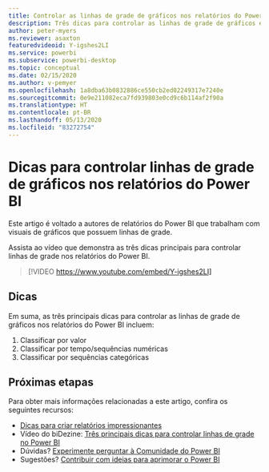 ```yaml
---
title: Controlar as linhas de grade de gráficos nos relatórios do Power BI
description: Três dicas para controlar as linhas de grade de gráficos em visuais de relatórios do Power BI, no Power BI Desktop ou no serviço do Power BI.
author: peter-myers
ms.reviewer: asaxton
featuredvideoid: Y-igshes2LI
ms.service: powerbi
ms.subservice: powerbi-desktop
ms.topic: conceptual
ms.date: 02/15/2020
ms.author: v-pemyer
ms.openlocfilehash: 1a8dba63b0832886ce550cb2ed02249317e7240e
ms.sourcegitcommit: 0e9e211082eca7fd939803e0cd9c6b114af2f90a
ms.translationtype: HT
ms.contentlocale: pt-BR
ms.lasthandoff: 05/13/2020
ms.locfileid: "83272754"
---
```

# <a name="tips-to-control-chart-gridlines-in-power-bi-reports"></a>Dicas para controlar linhas de grade de gráficos nos relatórios do Power BI

Este artigo é voltado a autores de relatórios do Power BI que trabalham com visuais de gráficos que possuem linhas de grade.

Assista ao vídeo que demonstra as três dicas principais para controlar linhas de grade nos relatórios do Power BI.

> [!VIDEO https://www.youtube.com/embed/Y-igshes2LI]

## <a name="tips"></a>Dicas

Em suma, as três principais dicas para controlar as linhas de grade de gráficos nos relatórios do Power BI incluem:

1. Classificar por valor
1. Classificar por tempo/sequências numéricas
1. Classificar por sequências categóricas

## <a name="next-steps"></a>Próximas etapas

Para obter mais informações relacionadas a este artigo, confira os seguintes recursos:

- [Dicas para criar relatórios impressionantes](../create-reports/desktop-tips-and-tricks-for-creating-reports.md)
- Vídeo do biDezine: [Três principais dicas para controlar linhas de grade no Power BI](https://www.youtube.com/watch?v=Y-igshes2LI)
- Dúvidas? [Experimente perguntar à Comunidade do Power BI](https://community.powerbi.com/)
- Sugestões? [Contribuir com ideias para aprimorar o Power BI](https://ideas.powerbi.com)

